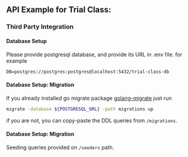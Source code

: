 ## API Example for Trial Class:
### Third Party Integration

#### Database Setup
Please provide postgresql database, and provide its URL in .env file. for example
```
DB=postgres://postgres:postgres@localhost:5432/trial-class-db
```

#### Database Setup: Migration
If you already installed go migrate package [golang-migrate](https://medium.com/@aldinofrizal/golang-migrate-8990135cdc6)
just run
```bash
migrate -database ${POSTGRESQL_URL} -path migrations up
```
if you are not, you can copy-paste the DDL queries from `/migrations`.

#### Database Setup: Migration
Seeding queries provided on `/seeders` path.

